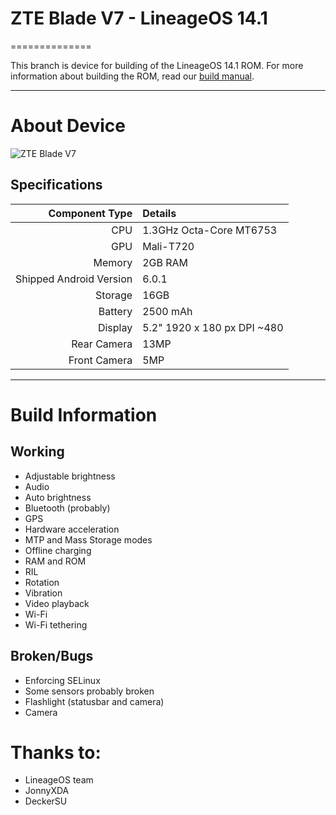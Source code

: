 # ZTE Blade V7 - LineageOS 14.1
==============

This branch is device for building of the LineageOS 14.1 ROM. For more information about building the ROM, read our [build manual](manual).

---

# About Device

![ZTE Blade V7](http://res.www.zte.com.cn/mediares/device/global/product/BLADE-V7/Blade_V7_Parameter.jpg?h=450&w=360 "ZTE Blade V7")


## Specifications

Component Type | Details
-------:|:-------------------------
CPU     | 1.3GHz Octa-Core MT6753
GPU     | Mali-T720
Memory  | 2GB RAM
Shipped Android Version | 6.0.1
Storage | 16GB
Battery | 2500 mAh
Display | 5.2" 1920 x 180 px DPI ~480
Rear Camera | 13MP
Front Camera | 5MP

---

# Build Information

## Working
 * Adjustable brightness
 * Audio
 * Auto brightness
 * Bluetooth (probably)
 * GPS
 * Hardware acceleration
 * MTP and Mass Storage modes
 * Offline charging
 * RAM and ROM
 * RIL
 * Rotation
 * Vibration
 * Video playback
 * Wi-Fi
 * Wi-Fi tethering

## Broken/Bugs
 * Enforcing SELinux
 * Some sensors probably broken
 * Flashlight (statusbar and camera)
 * Camera



# Thanks to:
 * LineageOS team
 * JonnyXDA
 * DeckerSU
